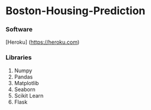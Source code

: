 # Boston-Housing-Prediction

### Software 
[Heroku] (https://heroku.com)

###  Libraries
1.  Numpy
2. Pandas
3. Matplotlib
4. Seaborn
5. Scikit Learn
6. Flask

